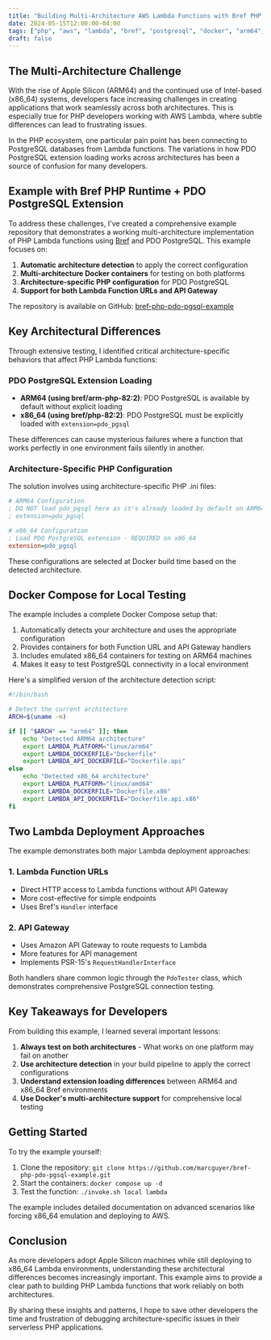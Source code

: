 ```yaml
---
title: "Building Multi-Architecture AWS Lambda Functions with Bref PHP and PostgreSQL"
date: 2024-05-15T12:00:00-04:00
tags: ["php", "aws", "lambda", "bref", "postgresql", "docker", "arm64", "apple-silicon"]
draft: false
---
```


## The Multi-Architecture Challenge

With the rise of Apple Silicon (ARM64) and the continued use of Intel-based (x86_64) systems, developers face increasing challenges in creating applications that work seamlessly across both architectures. This is especially true for PHP developers working with AWS Lambda, where subtle differences can lead to frustrating issues.

In the PHP ecosystem, one particular pain point has been connecting to PostgreSQL databases from Lambda functions. The variations in how PDO PostgreSQL extension loading works across architectures has been a source of confusion for many developers.

## Example with Bref PHP Runtime + PDO PostgreSQL Extension

To address these challenges, I've created a comprehensive example repository that demonstrates a working multi-architecture implementation of PHP Lambda functions using [Bref](https://bref.sh/) and PDO PostgreSQL. This example focuses on:

1. **Automatic architecture detection** to apply the correct configuration
2. **Multi-architecture Docker containers** for testing on both platforms
3. **Architecture-specific PHP configuration** for PDO PostgreSQL
4. **Support for both Lambda Function URLs and API Gateway**

The repository is available on GitHub: [bref-php-pdo-pgsql-example](https://github.com/marcguyer/bref-php-pdo-pgsql-example)

## Key Architectural Differences

Through extensive testing, I identified critical architecture-specific behaviors that affect PHP Lambda functions:

### PDO PostgreSQL Extension Loading

- **ARM64 (using bref/arm-php-82:2)**: PDO PostgreSQL is available by default without explicit loading
- **x86_64 (using bref/php-82:2)**: PDO PostgreSQL must be explicitly loaded with `extension=pdo_pgsql`

These differences can cause mysterious failures where a function that works perfectly in one environment fails silently in another.

### Architecture-Specific PHP Configuration

The solution involves using architecture-specific PHP .ini files:

```ini
# ARM64 Configuration
; DO NOT load pdo_pgsql here as it's already loaded by default on ARM64
; extension=pdo_pgsql

# x86_64 Configuration
; Load PDO PostgreSQL extension - REQUIRED on x86_64
extension=pdo_pgsql
```

These configurations are selected at Docker build time based on the detected architecture.

## Docker Compose for Local Testing

The example includes a complete Docker Compose setup that:

1. Automatically detects your architecture and uses the appropriate configuration
2. Provides containers for both Function URL and API Gateway handlers
3. Includes emulated x86_64 containers for testing on ARM64 machines
4. Makes it easy to test PostgreSQL connectivity in a local environment

Here's a simplified version of the architecture detection script:

```bash
#!/bin/bash

# Detect the current architecture
ARCH=$(uname -m)

if [[ "$ARCH" == "arm64" ]]; then
    echo "Detected ARM64 architecture"
    export LAMBDA_PLATFORM="linux/arm64"
    export LAMBDA_DOCKERFILE="Dockerfile"
    export LAMBDA_API_DOCKERFILE="Dockerfile.api"
else
    echo "Detected x86_64 architecture"
    export LAMBDA_PLATFORM="linux/amd64"
    export LAMBDA_DOCKERFILE="Dockerfile.x86"
    export LAMBDA_API_DOCKERFILE="Dockerfile.api.x86"
fi
```

## Two Lambda Deployment Approaches

The example demonstrates both major Lambda deployment approaches:

### 1. Lambda Function URLs

- Direct HTTP access to Lambda functions without API Gateway
- More cost-effective for simple endpoints
- Uses Bref's `Handler` interface

### 2. API Gateway

- Uses Amazon API Gateway to route requests to Lambda
- More features for API management
- Implements PSR-15's `RequestHandlerInterface`

Both handlers share common logic through the `PdoTester` class, which demonstrates comprehensive PostgreSQL connection testing.

## Key Takeaways for Developers

From building this example, I learned several important lessons:

1. **Always test on both architectures** - What works on one platform may fail on another
2. **Use architecture detection** in your build pipeline to apply the correct configurations
3. **Understand extension loading differences** between ARM64 and x86_64 Bref environments
4. **Use Docker's multi-architecture support** for comprehensive local testing

## Getting Started

To try the example yourself:

1. Clone the repository: `git clone https://github.com/marcguyer/bref-php-pdo-pgsql-example.git`
2. Start the containers: `docker compose up -d`
3. Test the function: `./invoke.sh local lambda`

The example includes detailed documentation on advanced scenarios like forcing x86_64 emulation and deploying to AWS.

## Conclusion

As more developers adopt Apple Silicon machines while still deploying to x86_64 Lambda environments, understanding these architectural differences becomes increasingly important. This example aims to provide a clear path to building PHP Lambda functions that work reliably on both architectures.

By sharing these insights and patterns, I hope to save other developers the time and frustration of debugging architecture-specific issues in their serverless PHP applications.
